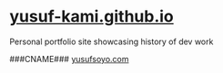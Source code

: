 [yusuf-kami.github.io](//yusuf-kami.github.io)
==================
Personal portfolio site showcasing history of dev work

###CNAME###
[yusufsoyo.com](//yusufsoyo.com)
